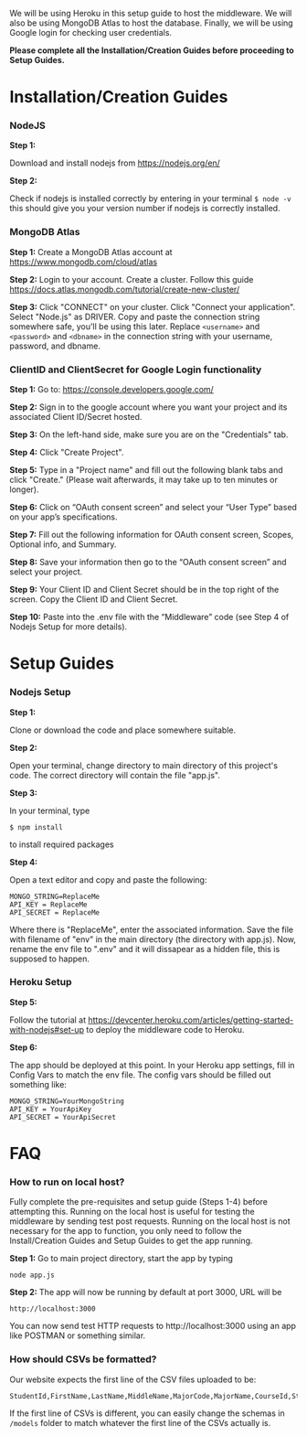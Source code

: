 We will be using Heroku in this setup guide to host the middleware. We will also be using MongoDB Atlas to host the database. Finally, we will be using Google login for checking user credentials.

**__Please complete all the Installation/Creation Guides before proceeding to Setup Guides.__**

# Installation/Creation Guides
### NodeJS
**Step 1:**

Download and install nodejs from https://nodejs.org/en/

**Step 2:**

Check if nodejs is installed correctly by entering in your terminal
`$ node -v`
this should give you your version number if nodejs is correctly installed.

### MongoDB Atlas
**Step 1:**
Create a MongoDB Atlas account at https://www.mongodb.com/cloud/atlas

**Step 2:**
Login to your account. Create a cluster. Follow this guide https://docs.atlas.mongodb.com/tutorial/create-new-cluster/

**Step 3:**
Click "CONNECT" on your cluster. Click "Connect your application". Select "Node.js" as DRIVER. Copy and paste the connection string somewhere safe, you'll be using this later. Replace `<username>` and `<password>` and `<dbname>` in the connection string with your username, password, and dbname.

### ClientID and ClientSecret for Google Login functionality
**Step 1:** Go to: https://console.developers.google.com/

**Step 2:** Sign in to the google account where you want your project and its associated Client ID/Secret hosted.

**Step 3:** On the left-hand side, make sure you are on the "Credentials" tab.

**Step 4:** Click "Create Project".

**Step 5:** Type in a "Project name" and fill out the following blank tabs and click "Create." (Please wait afterwards, it may take up to ten minutes or longer).

**Step 6:** Click on “OAuth consent screen” and select your “User Type” based on your app’s specifications.

**Step 7:** Fill out the following information for OAuth consent screen, Scopes, Optional info, and Summary. 

**Step 8:** Save your information then go to the “OAuth consent screen” and select your project.

**Step 9:** Your Client ID and Client Secret should be in the top right of the screen. Copy the Client ID and Client Secret.

**Step 10:** Paste into the .env file with the “Middleware” code (see Step 4 of Nodejs Setup for more details).

# Setup Guides
### Nodejs Setup
**Step 1:** 

Clone or download the code and place somewhere suitable.

**Step 2:** 

Open your terminal, change directory to main directory of this project's code. The correct directory will contain the file "app.js".

**Step 3:**

In your terminal, type
```
$ npm install
```
to install required packages

**Step 4:**

Open a text editor and copy and paste the following:

```
MONGO_STRING=ReplaceMe
API_KEY = ReplaceMe
API_SECRET = ReplaceMe
```

Where there is "ReplaceMe", enter the associated information. Save the file with filename of "env" in the main directory (the directory with app.js). Now, rename the env file to ".env" and it will dissapear as a hidden file, this is supposed to happen.

### Heroku Setup
**Step 5:**

Follow the tutorial at https://devcenter.heroku.com/articles/getting-started-with-nodejs#set-up to deploy the middleware code to Heroku.

**Step 6:**

The app should be deployed at this point. In your Heroku app settings, fill in Config Vars to match the env file. The config vars should be filled out something like:

```
MONGO_STRING=YourMongoString
API_KEY = YourApiKey
API_SECRET = YourApiSecret
```

# FAQ
### How to run on local host?

Fully complete the pre-requisites and setup guide (Steps 1-4) before attempting this. Running on the local host is useful for testing the middleware by sending test post requests. Running on the local host is not necessary for the app to function, you only need to follow the Install/Creation Guides and Setup Guides to get the app running.

**Step 1:**
Go to main project directory, start the app by typing

```
node app.js
```

**Step 2:**
The app will now be running by default at port 3000, URL will be

```
http://localhost:3000
```
You can now send test HTTP requests to http://localhost:3000 using an app like POSTMAN or something similar.


### How should CSVs be formatted?
Our website expects the first line of the CSV files uploaded to be:
```
StudentId,FirstName,LastName,MiddleName,MajorCode,MajorName,CourseId,StudentEmail,StudentYear,StudentAddress
```
If the first line of CSVs is different, you can easily change the schemas in `/models` folder to match whatever the first line of the CSVs actually is.
